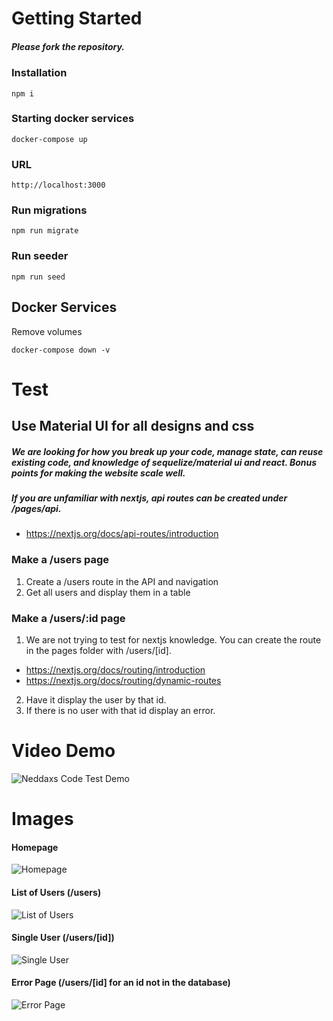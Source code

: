 # Getting Started

##### Please fork the repository.

### Installation

```
npm i
```

### Starting docker services

```
docker-compose up
```

### URL

```
http://localhost:3000
```

### Run migrations

```
npm run migrate
```

### Run seeder

```
npm run seed
```

## Docker Services

Remove volumes

```
docker-compose down -v
```

# Test

## Use Material UI for all designs and css

##### We are looking for how you break up your code, manage state, can reuse existing code, and knowledge of sequelize/material ui and react. Bonus points for making the website scale well.

##### If you are unfamiliar with nextjs, api routes can be created under /pages/api. 
- https://nextjs.org/docs/api-routes/introduction

### Make a /users page

1. Create a /users route in the API and navigation
2. Get all users and display them in a table

### Make a /users/:id page

1. We are not trying to test for nextjs knowledge. You can create the route in the pages folder with /users/[id].
- https://nextjs.org/docs/routing/introduction
- https://nextjs.org/docs/routing/dynamic-routes
2. Have it display the user by that id.
3. If there is no user with that id display an error.

# Video Demo
![Neddaxs Code Test Demo](https://user-images.githubusercontent.com/67024033/106401843-07400580-63ec-11eb-9738-e9a98a7324d2.gif)

# Images

#### Homepage
![Homepage](https://user-images.githubusercontent.com/67024033/106401085-ce059680-63e7-11eb-963e-d50eaa8c1327.png)


#### List of Users (/users)
![List of Users](https://user-images.githubusercontent.com/67024033/106401096-e2e22a00-63e7-11eb-8299-2a3b3aa4c03f.png)


#### Single User (/users/[id])
![Single User](https://user-images.githubusercontent.com/67024033/106401124-0a38f700-63e8-11eb-9442-134178bd1984.png)

#### Error Page (/users/[id] for an id not in the database)
![Error Page](https://user-images.githubusercontent.com/67024033/106401161-3c4a5900-63e8-11eb-8674-1afdb2008e55.png)


